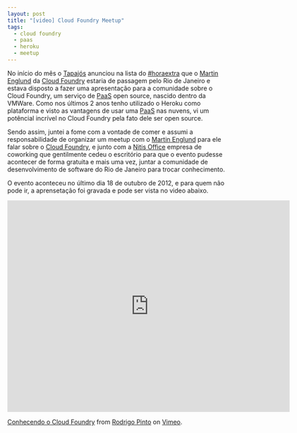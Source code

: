 ```yaml
---
layout: post
title: "[video] Cloud Foundry Meetup"
tags:
  - cloud foundry
  - paas
  - heroku
  - meetup
---
```


No início do mês o [Tapajós](http://twitter.com/tapajos) anunciou na lista do [#horaextra](http://horaextra.org) que o [Martin Englund][1] da [Cloud Foundry][2] estaria de passagem pelo Rio de Janeiro e estava disposto a fazer uma apresentação para a comunidade sobre o Cloud Foundry, um serviço de [PaaS][3] open source, nascido dentro da VMWare. Como nos últimos 2 anos tenho utilizado o Heroku como plataforma e visto as vantagens de usar uma [PaaS][3] nas nuvens, vi um potêncial incrível no Cloud Foundry pela fato dele ser open source.

Sendo assim, juntei a fome com a vontade de comer e assumi a responsabilidade de organizar um meetup com o [Martin Englund][1] para ele falar sobre o [Cloud Foundry][2], e junto com a [Nitis Office][4] empresa de coworking que gentilmente cedeu o escritório para que o evento pudesse acontecer de forma gratuita e mais uma vez, juntar a comunidade de desenvolvimento de software do Rio de Janeiro para trocar conhecimento.

O evento aconteceu no último dia 18 de outubro de 2012, e para quem não pode ir, a aprensetação foi gravada e pode ser vista no video abaixo.

<p><iframe src="http://player.vimeo.com/video/52576884?badge=0" width="640" height="480" frameborder="0" webkitAllowFullScreen mozallowfullscreen allowFullScreen></iframe>
<p><a href="http://vimeo.com/52576884">Conhecendo o Cloud Foundry</a> from <a href="http://vimeo.com/rodrigoospinto">Rodrigo Pinto</a> on <a href="http://vimeo.com">Vimeo</a>.</p>
</p>

[1]: http://twitter.com/pmenglund
[2]: http://cloudfoundry.com
[3]: http://en.wikipedia.org/wiki/Platform_as_a_service
[4]: http://www.nitisoffice.com.br/
